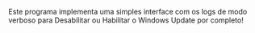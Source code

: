 Este programa implementa uma simples interface com os logs de modo verboso para Desabilitar ou Habilitar o Windows Update por completo!
